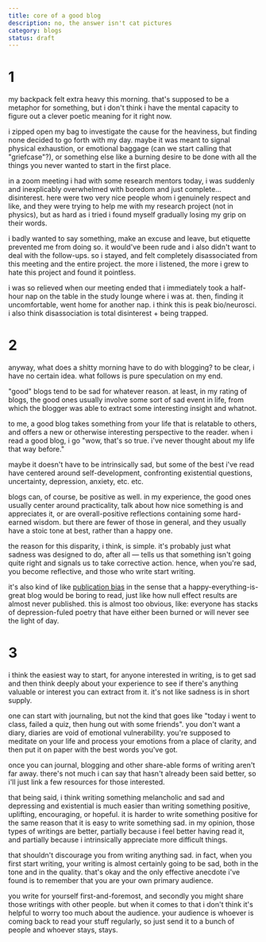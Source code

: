 ```yaml
---
title: core of a good blog
description: no, the answer isn't cat pictures
category: blogs
status: draft
---
```


# 1
my backpack felt extra heavy this morning. 
that's supposed to be a metaphor for something, but i don't think i have the mental capacity to figure out a clever poetic meaning for it right now.

i zipped open my bag to investigate the cause for the heaviness, but finding none decided to go forth with my day.
maybe it was meant to signal physical exhaustion, or emotional baggage (can we start calling that "griefcase"?), or something else like a burning desire to be done with all the things you never wanted to start in the first place.

in a zoom meeting i had with some research mentors today, i was suddenly and inexplicably overwhelmed with boredom and just complete... disinterest.
here were two very nice people whom i genuinely respect and like, and they were trying to help me with my research project (not in physics), but as hard as i tried i found myself gradually losing my grip on their words.

i badly wanted to say something, make an excuse and leave, but etiquette prevented me from doing so. it would've been rude and i also didn't want to deal with the follow-ups.
so i stayed, and felt completely disassociated from this meeting and the entire project.
the more i listened, the more i grew to hate this project and found it pointless. 

i was so relieved when our meeting ended that i immediately took a half-hour nap on the table in the study lounge where i was at.
then, finding it uncomfortable, went home for another nap.
i think this is peak bio/neurosci.
i also think disassociation is total disinterest + being trapped.

# 2 
anyway, what does a shitty morning have to do with blogging? 
to be clear, i have no certain idea. 
what follows is pure speculation on my end.

"good" blogs tend to be sad for whatever reason.
at least, in my rating of blogs, the good ones usually involve some sort of sad event in life, from which the blogger was able to extract some interesting insight and whatnot.

to me, a good blog takes something from your life that is relatable to others, and offers a new or otherwise interesting perspective to the reader.
when i read a good blog, i go "wow, that's so true. i've never thought about my life that way before."

maybe it doesn't have to be intrinsically sad, but some of the best i've read have centered around self-development, confronting existential questions, uncertainty, depression, anxiety, etc. etc. 

blogs can, of course, be positive as well.
in my experience, the good ones usually center around practicality, talk about how nice something is and appreciates it, or are overall-positive reflections containing some hard-earned wisdom. 
but there are fewer of those in general, and they usually have a stoic tone at best, rather than a happy one.

the reason for this disparity, i think, is simple. 
it's probably just what sadness was designed to do, after all — tells us that something isn't going quite right and signals us to take corrective action. 
hence, when you're sad, you become reflective, and those who write start writing.

it's also kind of like [publication bias]() in the sense that a happy-everything-is-great blog would be boring to read, just like how null effect results are almost never published.
this is almost too obvious, like: everyone has stacks of depression-fuled poetry that have either been burned or will never see the light of day. 

# 3
i think the easiest way to start, for anyone interested in writing, is to get sad and then think deeply about your experience to see if there's anything valuable or interest you can extract from it.
it's not like sadness is in short supply.

one can start with journaling, but not the kind that goes like "today i went to class, failed a quiz, then hung out with some friends". 
you don't want a diary, diaries are void of emotional vulnerability. 
you're supposed to meditate on your life and process your emotions from a place of clarity, and then put it on paper with the best words you've got.

once you can journal, blogging and other share-able forms of writing aren't far away. 
there's not much i can say that hasn't already been said better, so i'll just link a few resources for those interested.

that being said, i think writing something melancholic and sad and depressing and existential is much easier than writing something positive, uplifting, encouraging, or hopeful.
it is harder to write something positive for the same reason that it is easy to write something sad. 
in my opinion, those types of writings are better, partially because i feel better having read it, and partially because i intrinsically appreciate more difficult things.

that shouldn't discourage you from writing anything sad. 
in fact, when you first start writing, your writing is almost certainly going to be sad, both in the tone and in the quality. 
that's okay and the only effective anecdote i've found is to remember that you are your own primary audience. 

you write for yourself first-and-foremost, and secondly you might share those writings with other people. 
but when it comes to that i don't think it's helpful to worry too much about the audience. 
your audience is whoever is coming back to read your stuff regularly, so just send it to a bunch of people and whoever stays, stays.







